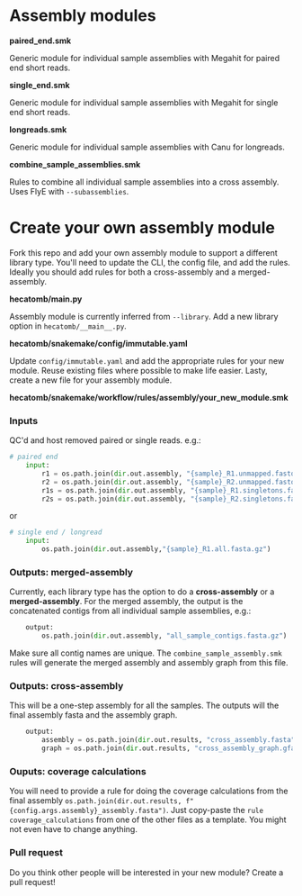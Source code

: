 # Assembly modules

__paired_end.smk__

Generic module for individual sample assemblies with Megahit for paired end short reads.

__single_end.smk__

Generic module for individual sample assemblies with Megahit for single end short reads.

__longreads.smk__

Generic module for individual sample assemblies with Canu for longreads.

__combine_sample_assemblies.smk__

Rules to combine all individual sample assemblies into a cross assembly.
Uses FlyE with `--subassemblies`.

# Create your own assembly module

Fork this repo and add your own assembly module to support a different library type.
You'll need to update the CLI, the config file, and add the rules.
Ideally you should add rules for both a cross-assembly and a merged-assembly.

**hecatomb/__main__.py**

Assembly module is currently inferred from `--library`.
Add a new library option in `hecatomb/__main__.py`.

**hecatomb/snakemake/config/immutable.yaml**

Update `config/immutable.yaml` and add the appropriate rules for your new module.
Reuse existing files where possible to make life easier. 
Lasty, create a new file for your assembly module.

**hecatomb/snakemake/workflow/rules/assembly/your_new_module.smk**

### Inputs

QC'd and host removed paired or single reads. e.g.:

```python
# paired end
    input:
        r1 = os.path.join(dir.out.assembly, "{sample}_R1.unmapped.fastq.gz"),
        r2 = os.path.join(dir.out.assembly, "{sample}_R2.unmapped.fastq.gz"),
        r1s = os.path.join(dir.out.assembly, "{sample}_R1.singletons.fastq.gz"),
        r2s = os.path.join(dir.out.assembly, "{sample}_R2.singletons.fastq.gz")
```
or

```python
# single end / longread
    input:
        os.path.join(dir.out.assembly,"{sample}_R1.all.fasta.gz")
```

### Outputs: merged-assembly

Currently, each library type has the option to do a __cross-assembly__ or a __merged-assembly__.
For the merged assembly, the output is the concatenated contigs from all individual sample assemblies, e.g.:

```python
    output:
        os.path.join(dir.out.assembly, "all_sample_contigs.fasta.gz")
```

Make sure all contig names are unique.
The `combine_sample_assembly.smk` rules will generate the merged assembly and assembly graph from this file.

### Outputs: cross-assembly

This will be a one-step assembly for all the samples.
The outputs will the final assembly fasta and the assembly graph.

```python
    output:
        assembly = os.path.join(dir.out.results, "cross_assembly.fasta"),
        graph = os.path.join(dir.out.results, "cross_assembly_graph.gfa"),
```

### Ouputs: coverage calculations

You will need to provide a rule for doing the coverage calculations from the final assembly
`os.path.join(dir.out.results, f"{config.args.assembly}_assembly.fasta")`.
Just copy-paste the `rule coverage_calculations` from one of the other files as a template.
You might not even have to change anything.

### Pull request

Do you think other people will be interested in your new module?
Create a pull request!
